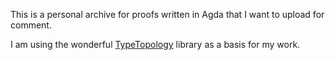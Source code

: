 This is a personal archive for proofs written in Agda that I want to upload for comment.

I am using the wonderful [TypeTopology](https://www.cs.bham.ac.uk/~mhe/TypeTopology) library as a basis for my work.
